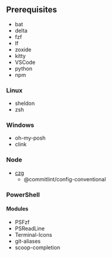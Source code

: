 ## Prerequisites
- bat
- delta
- fzf
- lf
- zoxide
- kitty
- VSCode
- python
- npm

### Linux
- sheldon
- zsh

### Windows
- oh-my-posh
- clink

### Node
- [czg](https://cz-git.qbb.sh/cli/)
  - @commitlint/config-conventional

### PowerShell

#### Modules
- PSFzf
- PSReadLine
- Terminal-Icons
- git-aliases
- scoop-completion
